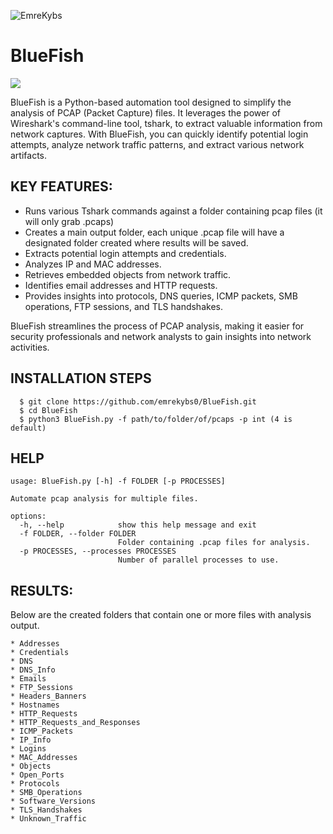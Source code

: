 ![EmreKybs](https://img.shields.io/badge/MadeBy-Emrekybs-blue)
# BlueFish

<img src="https://github.com/emrekybs/BlueFish/blob/main/bluefish.png">

BlueFish is a Python-based automation tool designed to simplify the analysis of PCAP (Packet Capture) files. It leverages the power of Wireshark's command-line tool, tshark, to extract valuable information from network captures. With BlueFish, you can quickly identify potential login attempts, analyze network traffic patterns, and extract various network artifacts.

## KEY FEATURES:
* Runs various Tshark commands against a folder containing pcap files (it will only grab .pcaps)
* Creates a main output folder, each unique .pcap file will have a designated folder created where results will be saved.
* Extracts potential login attempts and credentials.
* Analyzes IP and MAC addresses.
* Retrieves embedded objects from network traffic.
* Identifies email addresses and HTTP requests.
* Provides insights into protocols, DNS queries, ICMP packets, SMB operations, FTP sessions, and TLS handshakes.

BlueFish streamlines the process of PCAP analysis, making it easier for security professionals and network analysts to gain insights into network activities.

## INSTALLATION STEPS
      $ git clone https://github.com/emrekybs0/BlueFish.git
      $ cd BlueFish
      $ python3 BlueFish.py -f path/to/folder/of/pcaps -p int (4 is default)

## HELP
```
usage: BlueFish.py [-h] -f FOLDER [-p PROCESSES]

Automate pcap analysis for multiple files.

options:
  -h, --help            show this help message and exit
  -f FOLDER, --folder FOLDER
                        Folder containing .pcap files for analysis.
  -p PROCESSES, --processes PROCESSES
                        Number of parallel processes to use.
```     

## RESULTS:
Below are the created folders that contain one or more files with analysis output.
```
* Addresses
* Credentials
* DNS
* DNS_Info
* Emails
* FTP_Sessions
* Headers_Banners
* Hostnames
* HTTP_Requests
* HTTP_Requests_and_Responses
* ICMP_Packets
* IP_Info
* Logins
* MAC_Addresses
* Objects
* Open_Ports
* Protocols
* SMB_Operations
* Software_Versions
* TLS_Handshakes
* Unknown_Traffic
```
